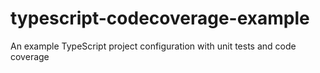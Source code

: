 # typescript-codecoverage-example
An example TypeScript project configuration with unit tests and code coverage
